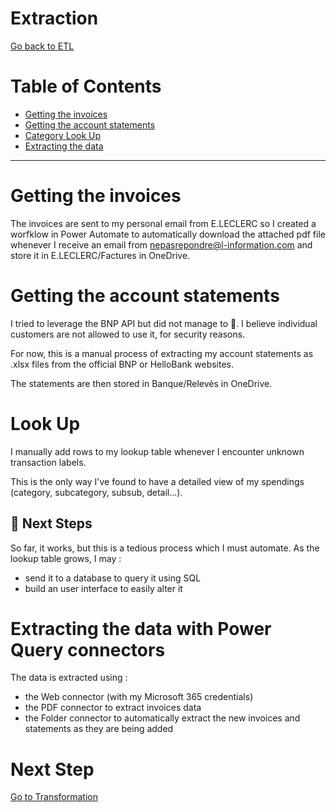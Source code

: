 # Extraction

[Go back to ETL](ETL.md)

# Table of Contents

- [Getting the invoices](extraction.md#getting-the-invoices)
- [Getting the account statements](README.md#goal)
- [Category Look Up](README.md#getting-started)
- [Extracting the data](extraction.md#extracting-the-data-with-power-query-connectors)

---

# Getting the invoices 

The invoices are sent to my personal email from E.LECLERC so I created a worfklow in Power Automate to automatically download the attached pdf file whenever I receive an email from nepasrepondre@l-information.com and store it in E.LECLERC/Factures in OneDrive.

# Getting the account statements

I tried to leverage the BNP API but did not manage to 🤕. I believe individual customers are not allowed to use it, for security reasons.

For now, this is a manual process of extracting my account statements as .xlsx files from the official BNP or HelloBank websites.

The statements are then stored in Banque/Relevés in OneDrive.

# Look Up

I manually add rows to my lookup table whenever I encounter unknown transaction labels.

This is the only way I've found to have a detailed view of my spendings (category, subcategory, subsub, detail...).

## 🚧 Next Steps

So far, it works, but this is a tedious process which I must automate. As the lookup table grows, I may :
- send it to a database to query it using SQL 
- build an user interface to easily alter it

# Extracting the data with Power Query connectors

The data is extracted using :
- the Web connector (with my Microsoft 365 credentials)
- the PDF connector to extract invoices data
- the Folder connector to automatically extract the new invoices and statements as they are being added

# Next Step

[Go to Transformation](transformation.md)